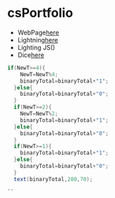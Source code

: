 # csPortfolio

* WebPage[here]()
* Lightning[here](https://ellisone.github.io/lightning2/index.html)
* Lighting JS()
* Dice[here]()

```Java
if(NewT>=4){
    NewT=NewT%4;
    binaryTotal=binaryTotal+"1";
  }else{
    binaryTotal=binaryTotal+"0";
  }
  if(NewT>=2){
    NewT=NewT%2;
    binaryTotal=binaryTotal+"1";
  }else{
    binaryTotal=binaryTotal+"0";
  }
  if(NewT>=1){
    binaryTotal=binaryTotal+"1";
  }else{
    binaryTotal=binaryTotal+"0";
  }
  text(binaryTotal,280,70);

``
